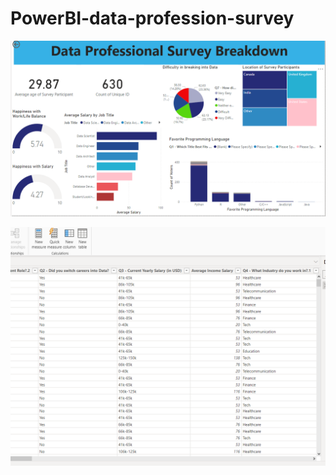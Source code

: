 # PowerBI-data-profession-survey
![Screenshot](Data.Survey.Project2.PNG)

![Screenshot](Data.Survey.Project.PNG)
